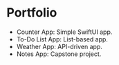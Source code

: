 # Portfolio
- Counter App: Simple SwiftUI app.
- To-Do List App: List-based app.
- Weather App: API-driven app.
- Notes App: Capstone project.
